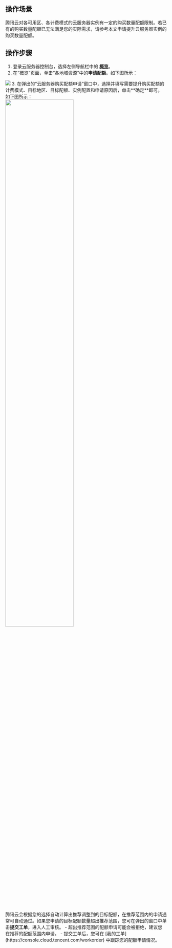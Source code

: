 ## 操作场景
腾讯云对各可用区、各计费模式的云服务器实例有一定的购买数量配额限制。若已有的购买数量配额已无法满足您的实际需求，请参考本文申请提升云服务器实例的购买数量配额。

## 操作步骤
1. 登录云服务器控制台，选择左侧导航栏中的 **[概览](https://console.cloud.tencent.com/cvm/overview)**。
2. 在“概览”页面，单击“各地域资源”中的**申请配额**。如下图所示：
<img src="https://main.qcloudimg.com/raw/ea45f11f515b2a7a05f304d1fa4e1b75.png">
3. 在弹出的“云服务器购买配额申请”窗口中，选择并填写需要提升购买配额的计费模式、目标地区、目标配额、实例配置和申请原因后，单击**确定**即可。如下图所示：<br>
<img src="https://main.qcloudimg.com/raw/f75e216eb259f5ceae1a37ce01fc6bfc.png" style="width:65%">
<br>腾讯云会根据您的选择自动计算出推荐调整到的目标配额，在推荐范围内的申请通常可自动通过。如果您申请的目标配额数量超出推荐范围，您可在弹出的窗口中单击<b>提交工单</b>，进入人工审核。
<dx-alert infotype="explain" title="">
- 超出推荐范围的配额申请可能会被拒绝，建议您在推荐的配额范围内申请。
- 提交工单后，您可在 [我的工单](https://console.cloud.tencent.com/workorder) 中跟踪您的配额申请情况。
</dx-alert>

